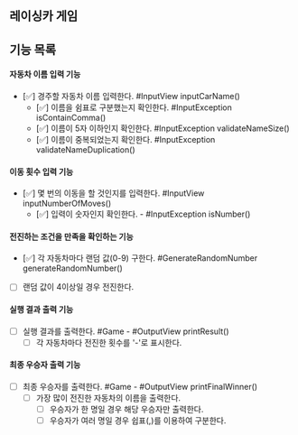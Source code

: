 ## 레이싱카 게임

## 기능 목록

#### 자동차 이름 입력 기능
- [✅] 경주할 자동차 이름 입력한다. #InputView inputCarName()
  - [✅] 이름을 쉼표로 구분했는지 확인한다. #InputException isContainComma()
  - [✅] 이름이 5자 이하인지 확인한다. #InputException validateNameSize()
  - [✅] 이름이 중복되었는지 확인한다. #InputException validateNameDuplication()

#### 이동 횟수 입력 기능
- [✅] 몇 번의 이동을 할 것인지를 입력한다. #InputView inputNumberOfMoves()
  - [✅] 입력이 숫자인지 확인한다. - #InputException isNumber()

#### 전진하는 조건을 만족을 확인하는 기능
- [✅] 각 자동차마다 랜덤 값(0-9) 구한다. #GenerateRandomNumber generateRandomNumber()
- [ ] 랜덤 값이 4이상일 경우 전진한다.

#### 실행 결과 출력 기능
- [ ] 실행 결과를 출력한다. #Game - #OutputView printResult()
  - [ ] 각 자동차마다 전진한 횟수를 '-'로 표시한다.

#### 최종 우승자 출력 기능
- [ ] 최종 우승자를 출력한다. #Game - #OutputView printFinalWinner()
  - [ ] 가장 많이 전진한 자동차의 이름을 출력한다.
    - [ ] 우승자가 한 명일 경우 해당 우승자만 출력한다.
    - [ ] 우승자가 여러 명일 경우 쉽표(,)를 이용하여 구분한다.